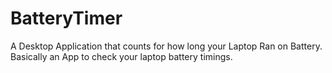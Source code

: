 # BatteryTimer
A Desktop Application that counts for how long your Laptop Ran on Battery. Basically an App to check your laptop battery timings.
